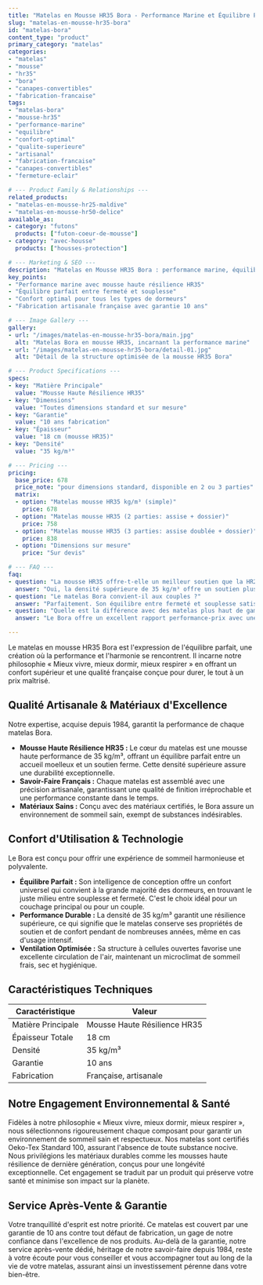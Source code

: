 ```yaml
---
title: "Matelas en Mousse HR35 Bora - Performance Marine et Équilibre Parfait"
slug: "matelas-en-mousse-hr35-bora"
id: "matelas-bora"
content_type: "product"
primary_category: "matelas"
categories:
- "matelas"
- "mousse"
- "hr35"
- "bora"
- "canapes-convertibles"
- "fabrication-francaise"
tags:
- "matelas-bora"
- "mousse-hr35"
- "performance-marine"
- "equilibre"
- "confort-optimal"
- "qualite-superieure"
- "artisanal"
- "fabrication-francaise"
- "canapes-convertibles"
- "fermeture-eclair"

# --- Product Family & Relationships ---
related_products:
- "matelas-en-mousse-hr25-maldive"
- "matelas-en-mousse-hr50-delice"
available_as:
- category: "futons"
  products: ["futon-coeur-de-mousse"]
- category: "avec-housse"
  products: ["housses-protection"]

# --- Marketing & SEO ---
description: "Matelas en Mousse HR35 Bora : performance marine, équilibre parfait, mousse haute résilience supérieure, fabrication artisanale française."
key_points:
- "Performance marine avec mousse haute résilience HR35"
- "Équilibre parfait entre fermeté et souplesse"
- "Confort optimal pour tous les types de dormeurs"
- "Fabrication artisanale française avec garantie 10 ans"

# --- Image Gallery ---
gallery:
- url: "/images/matelas-en-mousse-hr35-bora/main.jpg"
  alt: "Matelas Bora en mousse HR35, incarnant la performance marine"
- url: "/images/matelas-en-mousse-hr35-bora/detail-01.jpg"
  alt: "Détail de la structure optimisée de la mousse HR35 Bora"

# --- Product Specifications ---
specs:
- key: "Matière Principale"
  value: "Mousse Haute Résilience HR35"
- key: "Dimensions"
  value: "Toutes dimensions standard et sur mesure"
- key: "Garantie"
  value: "10 ans fabrication"
- key: "Épaisseur"
  value: "18 cm (mousse HR35)"
- key: "Densité"
  value: "35 kg/m³"

# --- Pricing ---
pricing:
  base_price: 678
  price_note: "pour dimensions standard, disponible en 2 ou 3 parties"
  matrix:
  - option: "Matelas mousse HR35 kg/m³ (simple)"
    price: 678
  - option: "Matelas mousse HR35 (2 parties: assise + dossier)"
    price: 758
  - option: "Matelas mousse HR35 (3 parties: assise doublée + dossier)"
    price: 838
  - option: "Dimensions sur mesure"
    price: "Sur devis"

# --- FAQ ---
faq:
- question: "La mousse HR35 offre-t-elle un meilleur soutien que la HR25 ?"
  answer: "Oui, la densité supérieure de 35 kg/m³ offre un soutien plus ferme et une durabilité accrue, ce qui la rend idéale pour un couchage quotidien d'adultes et pour les personnes recherchant un soutien plus prononcé."
- question: "Le matelas Bora convient-il aux couples ?"
  answer: "Parfaitement. Son équilibre entre fermeté et souplesse satisfait généralement les deux partenaires, même avec des préférences ou des morphologies différentes, en minimisant le transfert de mouvement."
- question: "Quelle est la différence avec des matelas plus haut de gamme (latex, mémoire de forme) ?"
  answer: "Le Bora offre un excellent rapport performance-prix avec une mousse de haute qualité. Il procure un soutien plus dynamique que la mémoire de forme et une sensation différente du latex, tout en restant plus accessible."

---
```

Le matelas en mousse HR35 Bora est l'expression de l'équilibre parfait, une création où la performance et l'harmonie se rencontrent. Il incarne notre philosophie « Mieux vivre, mieux dormir, mieux respirer » en offrant un confort supérieur et une qualité française conçue pour durer, le tout à un prix maîtrisé.

## Qualité Artisanale & Matériaux d'Excellence

Notre expertise, acquise depuis 1984, garantit la performance de chaque matelas Bora.
*   **Mousse Haute Résilience HR35 :** Le cœur du matelas est une mousse haute performance de 35 kg/m³, offrant un équilibre parfait entre un accueil moelleux et un soutien ferme. Cette densité supérieure assure une durabilité exceptionnelle.
*   **Savoir-Faire Français :** Chaque matelas est assemblé avec une précision artisanale, garantissant une qualité de finition irréprochable et une performance constante dans le temps.
*   **Matériaux Sains :** Conçu avec des matériaux certifiés, le Bora assure un environnement de sommeil sain, exempt de substances indésirables.

## Confort d'Utilisation & Technologie

Le Bora est conçu pour offrir une expérience de sommeil harmonieuse et polyvalente.
*   **Équilibre Parfait :** Son intelligence de conception offre un confort universel qui convient à la grande majorité des dormeurs, en trouvant le juste milieu entre souplesse et fermeté. C'est le choix idéal pour un couchage principal ou pour un couple.
*   **Performance Durable :** La densité de 35 kg/m³ garantit une résilience supérieure, ce qui signifie que le matelas conserve ses propriétés de soutien et de confort pendant de nombreuses années, même en cas d'usage intensif.
*   **Ventilation Optimisée :** Sa structure à cellules ouvertes favorise une excellente circulation de l'air, maintenant un microclimat de sommeil frais, sec et hygiénique.

## Caractéristiques Techniques

| Caractéristique       | Valeur                                      |
| --------------------- | ------------------------------------------- |
| Matière Principale    | Mousse Haute Résilience HR35                |
| Épaisseur Totale      | 18 cm                                       |
| Densité               | 35 kg/m³                                    |
| Garantie              | 10 ans                                      |
| Fabrication           | Française, artisanale                       |

## Notre Engagement Environnemental & Santé

Fidèles à notre philosophie « Mieux vivre, mieux dormir, mieux respirer », nous sélectionnons rigoureusement chaque composant pour garantir un environnement de sommeil sain et respectueux. Nos matelas sont certifiés Oeko-Tex Standard 100, assurant l'absence de toute substance nocive. Nous privilégions les matériaux durables comme les mousses haute résilience de dernière génération, conçus pour une longévité exceptionnelle. Cet engagement se traduit par un produit qui préserve votre santé et minimise son impact sur la planète.

## Service Après-Vente & Garantie

Votre tranquillité d'esprit est notre priorité. Ce matelas est couvert par une garantie de 10 ans contre tout défaut de fabrication, un gage de notre confiance dans l'excellence de nos produits. Au-delà de la garantie, notre service après-vente dédié, héritage de notre savoir-faire depuis 1984, reste à votre écoute pour vous conseiller et vous accompagner tout au long de la vie de votre matelas, assurant ainsi un investissement pérenne dans votre bien-être.